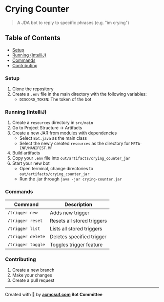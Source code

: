 # Crying Counter

> A JDA bot to reply to specific phrases (e.g. "im crying")

## Table of Contents

   - <a href='#setup'>Setup</a>
   - <a href='#running'>Running (IntelliJ)</a>
   - <a href='#commands'>Commands</a>
   - <a href='#contributing'>Contributing</a>

<h3 id='setup'>Setup</h3>

1. Clone the repository
1. Create a `.env` file in the main directory with the following variables:
    - `DISCORD_TOKEN`: The token of the bot

<h3 id='running'>Running (IntelliJ)</h3>

1. Create a `resources` directory in `src/main`
2. Go to Project Structure -> Artifacts
3. Create a new JAR from modules with dependencies
    - Select `Bot.java` as the main class
    - Select the newly created `resources` as the directory for `META-INF/MANIFEST.MF`
4. Build artifacts
5. Copy your `.env` file into `out/artifacts/crying_counter_jar`
6. Start your new bot
    - Open terminal, change directories to `out/artifacts/crying_counter_jar`
    - Run the .jar through `java -jar crying-counter.jar`

<h3 id='commands'>Commands</h3>

| Command           | Description                |
|-------------------|----------------------------|
| `/trigger new`    | Adds new trigger           |
| `/trigger reset`  | Resets all stored triggers |
| `/trigger list`   | Lists all stored triggers  |
| `/trigger delete` | Deletes specified trigger  |
| `/trigger toggle` | Toggles trigger feature    |

<h3 id='contributing'>Contributing</h3>

1. Create a new branch
2. Make your changes
3. Create a pull request

---

Created with 💖 by **[acmcsuf.com](https://acmcsuf.com) Bot Committee**
